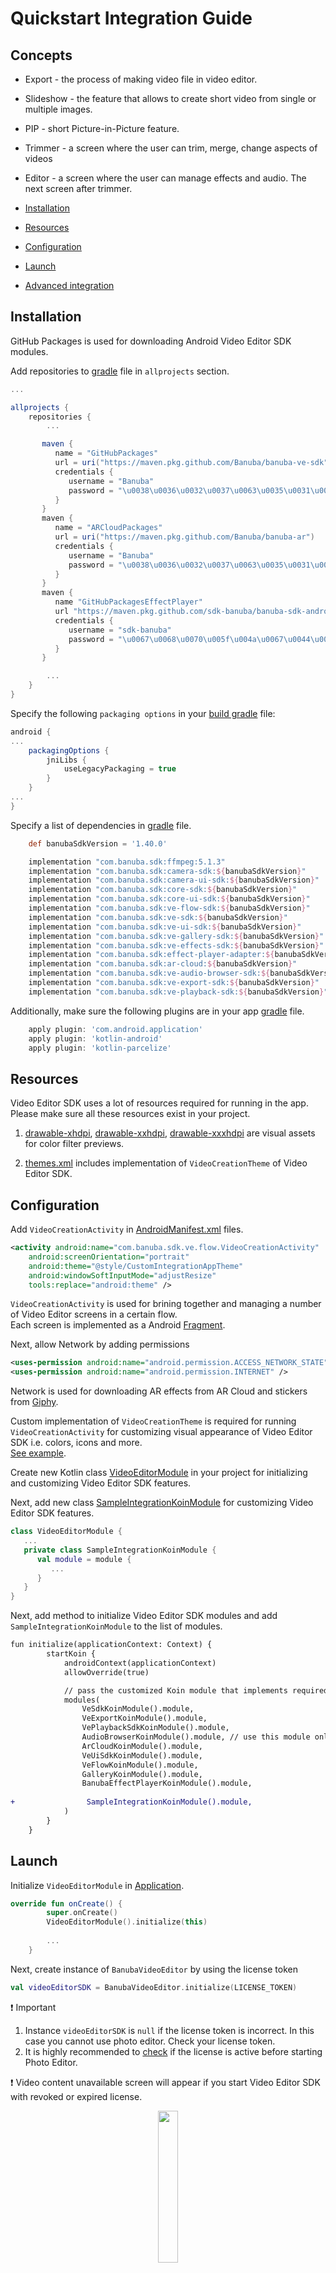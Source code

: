# Quickstart Integration Guide

## Concepts
- Export - the process of making video file in video editor.
- Slideshow - the feature that allows to create short video from single or multiple images.
- PIP - short Picture-in-Picture feature.
- Trimmer - a screen where the user can trim, merge, change aspects of videos
- Editor -  a screen where the user can manage effects and audio. The next screen after trimmer.

- [Installation](#installation)
- [Resources](#resources)
- [Configuration](#configuration)
- [Launch](#Launch)
- [Advanced integration](#Advanced-integration)

## Installation
GitHub Packages is used for downloading Android Video Editor SDK modules.

Add repositories to [gradle](../build.gradle#L21) file in ```allprojects``` section.
```groovy
...

allprojects {
    repositories {
        ...

       maven {
          name = "GitHubPackages"
          url = uri("https://maven.pkg.github.com/Banuba/banuba-ve-sdk")
          credentials {
             username = "Banuba"
             password = "\u0038\u0036\u0032\u0037\u0063\u0035\u0031\u0030\u0033\u0034\u0032\u0063\u0061\u0033\u0065\u0061\u0031\u0032\u0034\u0064\u0065\u0066\u0039\u0062\u0034\u0030\u0063\u0063\u0037\u0039\u0038\u0063\u0038\u0038\u0066\u0034\u0031\u0032\u0061\u0038"
          }
       }
       maven {
          name = "ARCloudPackages"
          url = uri("https://maven.pkg.github.com/Banuba/banuba-ar")
          credentials {
             username = "Banuba"
             password = "\u0038\u0036\u0032\u0037\u0063\u0035\u0031\u0030\u0033\u0034\u0032\u0063\u0061\u0033\u0065\u0061\u0031\u0032\u0034\u0064\u0065\u0066\u0039\u0062\u0034\u0030\u0063\u0063\u0037\u0039\u0038\u0063\u0038\u0038\u0066\u0034\u0031\u0032\u0061\u0038"
          }
       }
       maven {
          name "GitHubPackagesEffectPlayer"
          url "https://maven.pkg.github.com/sdk-banuba/banuba-sdk-android"
          credentials {
             username = "sdk-banuba"
             password = "\u0067\u0068\u0070\u005f\u004a\u0067\u0044\u0052\u0079\u0049\u0032\u006d\u0032\u004e\u0055\u0059\u006f\u0033\u0033\u006b\u0072\u0034\u0049\u0069\u0039\u0049\u006f\u006d\u0077\u0034\u0052\u0057\u0043\u0064\u0030\u0052\u0078\u006d\u0045\u0069"
          }
       }

        ...
    }
}
```

Specify the following ```packaging options``` in your [build gradle](https://github.com/Banuba/ve-sdk-android-integration-sample/blob/main/app/build.gradle#L46-L53) file:
```groovy
android {
...
    packagingOptions {
        jniLibs {
            useLegacyPackaging = true
        }
    }
...
}
```

Specify a list of dependencies in [gradle](../app/build.gradle#L63) file.

```groovy
    def banubaSdkVersion = '1.40.0'

    implementation "com.banuba.sdk:ffmpeg:5.1.3"
    implementation "com.banuba.sdk:camera-sdk:${banubaSdkVersion}"
    implementation "com.banuba.sdk:camera-ui-sdk:${banubaSdkVersion}"
    implementation "com.banuba.sdk:core-sdk:${banubaSdkVersion}"
    implementation "com.banuba.sdk:core-ui-sdk:${banubaSdkVersion}"
    implementation "com.banuba.sdk:ve-flow-sdk:${banubaSdkVersion}"
    implementation "com.banuba.sdk:ve-sdk:${banubaSdkVersion}"
    implementation "com.banuba.sdk:ve-ui-sdk:${banubaSdkVersion}"
    implementation "com.banuba.sdk:ve-gallery-sdk:${banubaSdkVersion}"
    implementation "com.banuba.sdk:ve-effects-sdk:${banubaSdkVersion}"
    implementation "com.banuba.sdk:effect-player-adapter:${banubaSdkVersion}"
    implementation "com.banuba.sdk:ar-cloud:${banubaSdkVersion}"
    implementation "com.banuba.sdk:ve-audio-browser-sdk:${banubaSdkVersion}"
    implementation "com.banuba.sdk:ve-export-sdk:${banubaSdkVersion}"
    implementation "com.banuba.sdk:ve-playback-sdk:${banubaSdkVersion}"

```

Additionally, make sure the following plugins are in your app [gradle](../app/build.gradle#L1) file.
```groovy
    apply plugin: 'com.android.application'
    apply plugin: 'kotlin-android'
    apply plugin: 'kotlin-parcelize'
```

## Resources
Video Editor SDK uses a lot of resources required for running in the app.  
Please make sure all these resources exist in your project.

1. [drawable-xhdpi](../app/src/main/res/drawable-xhdpi),
   [drawable-xxhdpi](../app/src/main/res/drawable-xxhdpi),
   [drawable-xxxhdpi](../app/src/main/res/drawable-xxxhdpi) are visual assets for color filter previews.

2. [themes.xml](../app/src/main/res/values/themes.xml) includes implementation of ```VideoCreationTheme``` of Video Editor SDK.

## Configuration
Add ```VideoCreationActivity``` in [AndroidManifest.xml](../app/src/main/AndroidManifest.xml#L27) files.  
``` xml
<activity android:name="com.banuba.sdk.ve.flow.VideoCreationActivity"
    android:screenOrientation="portrait"
    android:theme="@style/CustomIntegrationAppTheme"
    android:windowSoftInputMode="adjustResize"
    tools:replace="android:theme" />
```  

```VideoCreationActivity``` is used for brining together and managing a number of Video Editor screens in a certain flow.   
Each screen is implemented as a Android [Fragment](https://developer.android.com/guide/fragments). 

Next, allow Network by adding permissions
```xml
<uses-permission android:name="android.permission.ACCESS_NETWORK_STATE" />
<uses-permission android:name="android.permission.INTERNET" />
```
Network is used for downloading AR effects from AR Cloud and stickers from [Giphy](https://giphy.com/).

Custom implementation of ```VideoCreationTheme``` is required for running ```VideoCreationActivity``` for customizing visual appearance of Video Editor SDK i.e. colors, icons and more.  
[See example](../app/src/main/res/values/themes.xml#L13).

Create new Kotlin class [VideoEditorModule](../app/src/main/java/com/banuba/example/integrationapp/VideoEditorModule.kt) in your project
for initializing and customizing Video Editor SDK features.

Next, add new class [SampleIntegrationKoinModule](../app/src/main/java/com/banuba/example/integrationapp/VideoEditorModule.kt#L51)  for customizing Video Editor SDK features. 
``` kotlin
class VideoEditorModule {
   ...
   private class SampleIntegrationKoinModule {
      val module = module {
         ...
      }
   } 
}
```

Next, add method to initialize Video Editor SDK modules and add ```SampleIntegrationKoinModule``` to the list of modules.
``` diff
fun initialize(applicationContext: Context) {
        startKoin {
            androidContext(applicationContext)
            allowOverride(true)

            // pass the customized Koin module that implements required dependencies. Keep order of modules
            modules(
                VeSdkKoinModule().module,
                VeExportKoinModule().module,
                VePlaybackSdkKoinModule().module,
                AudioBrowserKoinModule().module, // use this module only if you bought it
                ArCloudKoinModule().module,
                VeUiSdkKoinModule().module,
                VeFlowKoinModule().module,
                GalleryKoinModule().module,
                BanubaEffectPlayerKoinModule().module,
                
+                SampleIntegrationKoinModule().module,
            )
        }
    }
```

## Launch

Initialize ```VideoEditorModule```  in [Application](../app/src/main/java/com/banuba/example/integrationapp/SampleApp.kt#L42).
``` kotlin
override fun onCreate() {
        super.onCreate()
        VideoEditorModule().initialize(this)
        
        ...
    }
```

Next, create instance of ```BanubaVideoEditor```  by using the license token
``` kotlin
val videoEditorSDK = BanubaVideoEditor.initialize(LICENSE_TOKEN)
```

:exclamation: Important
1. Instance ```videoEditorSDK``` is ```null``` if the license token is incorrect. In this case you cannot use photo editor. Check your license token.
2. It is highly recommended to [check](../app/src/main/java/com/banuba/example/integrationapp/MainActivity.kt#L104) if the license is active before starting Photo Editor.


:exclamation: Video content unavailable screen will appear if you start Video Editor SDK with revoked or expired license.  
<p align="center">
<img src="screenshots/screen_expired.png"  width="25%" height="auto">
</p>
   
Video Editor supports multiple launch methods described in [this guide](advanced_integration.md#Launch-methods).

The following [implementation](../app/src/main/java/com/banuba/example/integrationapp/MainActivity.kt#L18) starts Video Editor from camera screen.
```kotlin
 val createVideoRequest =
    registerForActivityResult(IntegrationAppExportVideoContract()) { exportResult ->
        exportResult?.let {
            //handle ExportResult object
        }
    }

val intent = VideoCreationActivity.startFromCamera(
    context = this,
    // set PiP video configuration
    pictureInPictureConfig = null,
    // setup what kind of action you want to do with VideoCreationActivity
    // setup data that will be acceptable during export flow
    additionalExportData = null,
    // set TrackData object if you open VideoCreationActivity with preselected music track
    audioTrackData = null
)
createVideoRequest.launch(intent)
```

## Advanced integration
Video editor has built in UI/UX experience and provides a number of customizations you can use to meet your requirements.

**AVAILABLE**  
:white_check_mark: Use your branded icons  
:white_check_mark: Use you branded colors  
:white_check_mark: Change text styles i.e. font, color  
:white_check_mark: Localize and change text resources. Default locale is :us:  
:white_check_mark: Make content you want i.e. a number of video with different resolutions  and durations, an audio file. [See details](advanced_integration.md#Configure-export-flow)  
:white_check_mark: Masks and filters order.

NOT AVAILABLE  
:x: Change layout  
:x: Change order of screens after entry point

Visit [Advanced integration guide](advanced_integration.md) to know more about features and customizations.


